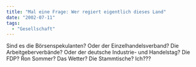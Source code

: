 ```yaml
---
title: "Mal eine Frage: Wer regiert eigentlich dieses Land"
date: "2002-07-11"
tags:
  - "Gesellschaft"
---
```


Sind es die Börsenspekulanten? Oder der Einzelhandelsverband? Die Arbeitgeberverbände? Oder der deutsche Industrie- und Handelstag? Die FDP? Ron Sommer? Das Wetter? Die Stammtische? Ich???
